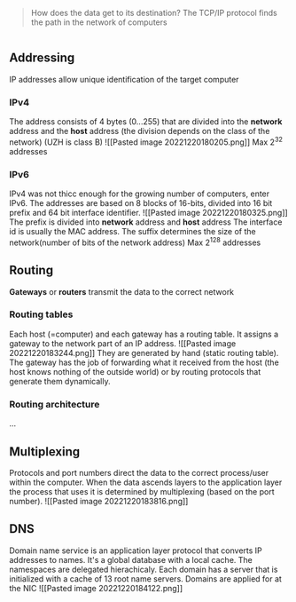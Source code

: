 > How does the data get to its destination? The TCP/IP protocol finds the path in the network of computers

```toc
```

## Addressing
IP addresses allow unique identification of the target computer

### IPv4
The address consists of 4 bytes (0...255) that are divided into the **network** address and the **host** address
(the division depends on the class of the network) (UZH is class B)
![[Pasted image 20221220180205.png]]
Max $2^{32}$ addresses

### IPv6
IPv4 was not thicc enough for the growing number of computers, enter IPv6.
The addresses are based on 8 blocks of 16-bits, divided into 16 bit prefix and 64 bit interface identifier.
![[Pasted image 20221220180325.png]]
The prefix is divided into **network** address and **host** address
The interface id is usually the MAC address.
The suffix determines the size of the network(number of bits of the network address)
Max $2^{128}$ addresses

## Routing
**Gateways** or **routers** transmit the data to the correct network

### Routing tables
Each host (=computer) and each gateway has a routing table. It assigns a gateway to the network part of an IP address. 
![[Pasted image 20221220183244.png]]
They are generated by hand (static routing table). The gateway has the job of forwarding what it received from the host (the host knows nothing of the outside world) or by routing protocols that generate them dynamically.

### Routing architecture

...

## Multiplexing
Protocols and port numbers direct the data to the correct process/user within the computer. When the data ascends layers to the application layer the process that uses it is determined by multiplexing (based on the port number).
![[Pasted image 20221220183816.png]]
## DNS
Domain name service is an application layer protocol that converts IP addresses to names. It's a global database with a local cache.
The namespaces are delegated hierachicaly. Each domain has a server that is initialized with a cache of 13 root name servers. Domains are applied for at the NIC
![[Pasted image 20221220184122.png]]
